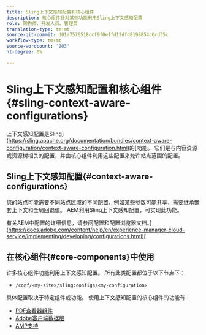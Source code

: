 ```yaml
---
title: Sling上下文感知配置和核心组件
description: 核心组件针对某些功能利用Sling上下文感知配置
role: 架构师、开发人员、管理员
translation-type: tm+mt
source-git-commit: d01a7576518ccf9f0effd12dfd8198854c6cd55c
workflow-type: tm+mt
source-wordcount: '203'
ht-degree: 0%

---
```



# Sling上下文感知配置和核心组件{#sling-context-aware-configurations}

上下文感知配置是Sling](https://sling.apache.org/documentation/bundles/context-aware-configuration/context-aware-configuration.html)的[功能。 它们是与内容资源或资源树相关的配置，并由核心组件利用这些配置来允许站点范围的配置。

## Sling上下文感知配置{#context-aware-configurations}

您的站点可能需要不同站点区域的不同配置，例如某些参数可能共享，需要继承嵌套上下文和全局回退值。 AEM利用Sling上下文感知配置，可实现此功能。

有关AEM中配置的详细信息，请参阅配置和配置浏览器文档。](https://docs.adobe.com/content/help/en/experience-manager-cloud-service/implementing/developing/configurations.html)[

## 在核心组件{#core-components}中使用

许多核心组件功能利用上下文感知配置。 所有此类配置都位于以下节点下：

* `/conf/<my-site>/sling:configs/<my-configuration>`

具体配置取决于特定组件或功能。 使用上下文感知配置的核心组件的功能有：

* [PDF查看器组件](https://github.com/adobe/aem-core-wcm-components/tree/master/content/src/content/jcr_root/apps/core/wcm/components/pdfviewer/v1/pdfviewer#context-aware-config)
* [Adobe客户端数据层](/help/developing/data-layer/overview.md#installation-activation)
* [AMP支持](https://github.com/adobe/aem-core-wcm-components/tree/master/extensions/amp)
